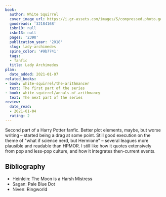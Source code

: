 ```yaml
---
book:
  author: White Squirrel
  cover_image_url: https://i.gr-assets.com/images/S/compressed.photo.goodreads.com/books/1475094359l/32184168.jpg
  goodreads: '32184168'
  isbn10: null
  isbn13: null
  pages: '2390'
  publication_year: '2018'
  slug: lady-archimedes
  spine_color: '#9b7741'
  tags:
  - fanfic
  title: Lady Archimedes
plan:
  date_added: 2021-01-07
related_books:
- book: white-squirrel/the-arithmancer
  text: The first part of the series
- book: white-squirrel/annals-of-arithmancy
  text: The next part of the series
review:
  date_read:
  - 2021-01-04
  rating: 2
---
```


Second part of a Harry Potter fanfic. Better plot elements, maybe, but worse writing – started being a drag at some
point. Still good execution on the theme of "what if science nerd, but Hermione" – several leagues more plausible and
readable than HPMOR. I still like how it quotes extensively from pop and less-pop culture, and how it integrates
then-current events.

## Bibliography

- Heinlein: The Moon is a Harsh Mistress
- Sagan: Pale Blue Dot
- Niven: Ringworld
